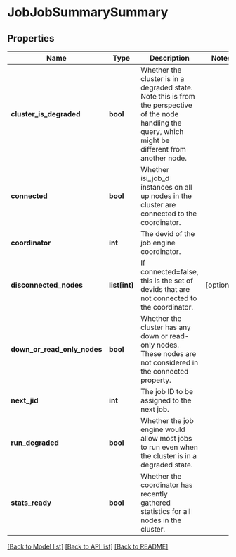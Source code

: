 # JobJobSummarySummary

## Properties
Name | Type | Description | Notes
------------ | ------------- | ------------- | -------------
**cluster_is_degraded** | **bool** | Whether the cluster is in a degraded state.  Note this is from the perspective of the node handling the query, which might be different from another node. | 
**connected** | **bool** | Whether isi_job_d instances on all up nodes in the cluster are connected to the coordinator. | 
**coordinator** | **int** | The devid of the job engine coordinator. | 
**disconnected_nodes** | **list[int]** | If connected&#x3D;false, this is the set of devids that are not connected to the coordinator. | [optional] 
**down_or_read_only_nodes** | **bool** | Whether the cluster has any down or read-only nodes.  These nodes are not considered in the connected property. | 
**next_jid** | **int** | The job ID to be assigned to the next job. | 
**run_degraded** | **bool** | Whether the job engine would allow most jobs to run even when the cluster is in a degraded state. | 
**stats_ready** | **bool** | Whether the coordinator has recently gathered statistics for all nodes in the cluster. | 

[[Back to Model list]](../README.md#documentation-for-models) [[Back to API list]](../README.md#documentation-for-api-endpoints) [[Back to README]](../README.md)


